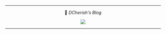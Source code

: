 ---

<div align="center">

 💜 *DCherish's Blog*

 <a href="https://dcherish.github.io">

 <img src="http://img.shields.io/badge/-Github.io-success?style=for-the-badge&logo=github&link=https://dcherish.github.io"/>

 </a>

</div>

---